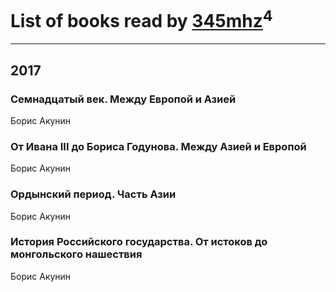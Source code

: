 # List of books read by [345mhz](https://plus.google.com/107233253672325058205)<sup>4</sup>
---

## 2017

### Семнадцатый век. Между Европой и Азией
Борис Акунин


### От Ивана III до Бориса Годунова. Между Азией и Европой
Борис Акунин


### Ордынский период. Часть Азии
Борис Акунин


### История Российского государства. От истоков до монгольского нашествия
Борис Акунин



